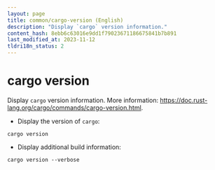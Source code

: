 ```yaml
---
layout: page
title: common/cargo-version (English)
description: "Display `cargo` version information."
content_hash: 8ebb6c63016e9dd1f79023671186675841b7b891
last_modified_at: 2023-11-12
tldri18n_status: 2
---
```

# cargo version

Display `cargo` version information.
More information: <https://doc.rust-lang.org/cargo/commands/cargo-version.html>.

- Display the version of `cargo`:

`cargo version`

- Display additional build information:

`cargo version --verbose`
